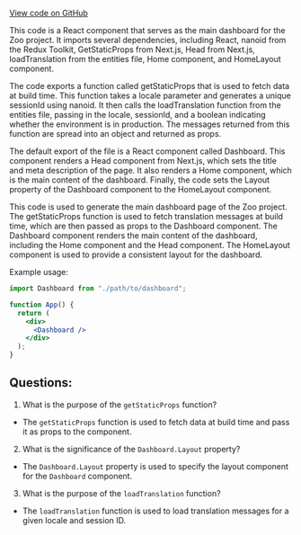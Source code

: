 [View code on GitHub](zoo-labs/zoo/blob/master/core/src/pages/index.tsx)

This code is a React component that serves as the main dashboard for the Zoo project. It imports several dependencies, including React, nanoid from the Redux Toolkit, GetStaticProps from Next.js, Head from Next.js, loadTranslation from the entities file, Home component, and HomeLayout component. 

The code exports a function called getStaticProps that is used to fetch data at build time. This function takes a locale parameter and generates a unique sessionId using nanoid. It then calls the loadTranslation function from the entities file, passing in the locale, sessionId, and a boolean indicating whether the environment is in production. The messages returned from this function are spread into an object and returned as props.

The default export of the file is a React component called Dashboard. This component renders a Head component from Next.js, which sets the title and meta description of the page. It also renders a Home component, which is the main content of the dashboard. Finally, the code sets the Layout property of the Dashboard component to the HomeLayout component.

This code is used to generate the main dashboard page of the Zoo project. The getStaticProps function is used to fetch translation messages at build time, which are then passed as props to the Dashboard component. The Dashboard component renders the main content of the dashboard, including the Home component and the Head component. The HomeLayout component is used to provide a consistent layout for the dashboard. 

Example usage:

```jsx
import Dashboard from "./path/to/dashboard";

function App() {
  return (
    <div>
      <Dashboard />
    </div>
  );
}
```
## Questions: 
 1. What is the purpose of the `getStaticProps` function?
- The `getStaticProps` function is used to fetch data at build time and pass it as props to the component.

2. What is the significance of the `Dashboard.Layout` property?
- The `Dashboard.Layout` property is used to specify the layout component for the `Dashboard` component.

3. What is the purpose of the `loadTranslation` function?
- The `loadTranslation` function is used to load translation messages for a given locale and session ID.